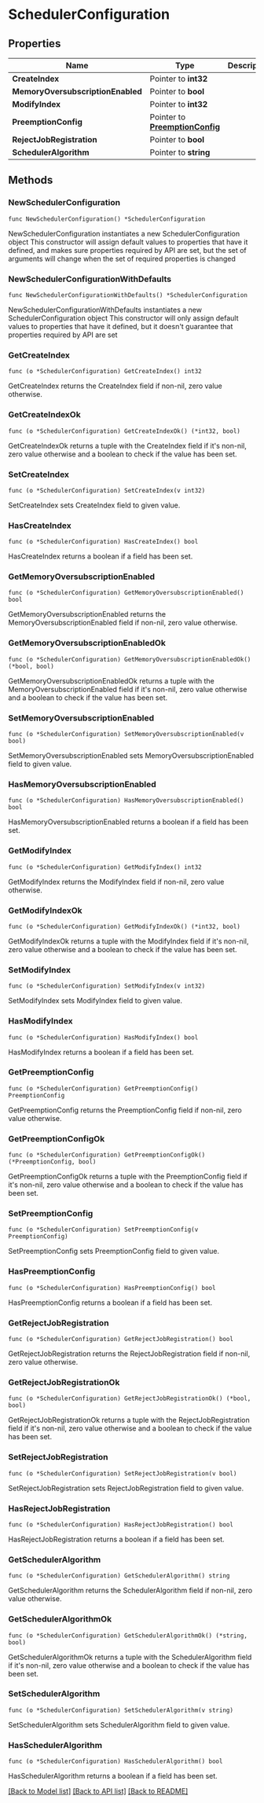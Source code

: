 # SchedulerConfiguration

## Properties

Name | Type | Description | Notes
------------ | ------------- | ------------- | -------------
**CreateIndex** | Pointer to **int32** |  | [optional] 
**MemoryOversubscriptionEnabled** | Pointer to **bool** |  | [optional] 
**ModifyIndex** | Pointer to **int32** |  | [optional] 
**PreemptionConfig** | Pointer to [**PreemptionConfig**](PreemptionConfig.md) |  | [optional] 
**RejectJobRegistration** | Pointer to **bool** |  | [optional] 
**SchedulerAlgorithm** | Pointer to **string** |  | [optional] 

## Methods

### NewSchedulerConfiguration

`func NewSchedulerConfiguration() *SchedulerConfiguration`

NewSchedulerConfiguration instantiates a new SchedulerConfiguration object
This constructor will assign default values to properties that have it defined,
and makes sure properties required by API are set, but the set of arguments
will change when the set of required properties is changed

### NewSchedulerConfigurationWithDefaults

`func NewSchedulerConfigurationWithDefaults() *SchedulerConfiguration`

NewSchedulerConfigurationWithDefaults instantiates a new SchedulerConfiguration object
This constructor will only assign default values to properties that have it defined,
but it doesn't guarantee that properties required by API are set

### GetCreateIndex

`func (o *SchedulerConfiguration) GetCreateIndex() int32`

GetCreateIndex returns the CreateIndex field if non-nil, zero value otherwise.

### GetCreateIndexOk

`func (o *SchedulerConfiguration) GetCreateIndexOk() (*int32, bool)`

GetCreateIndexOk returns a tuple with the CreateIndex field if it's non-nil, zero value otherwise
and a boolean to check if the value has been set.

### SetCreateIndex

`func (o *SchedulerConfiguration) SetCreateIndex(v int32)`

SetCreateIndex sets CreateIndex field to given value.

### HasCreateIndex

`func (o *SchedulerConfiguration) HasCreateIndex() bool`

HasCreateIndex returns a boolean if a field has been set.

### GetMemoryOversubscriptionEnabled

`func (o *SchedulerConfiguration) GetMemoryOversubscriptionEnabled() bool`

GetMemoryOversubscriptionEnabled returns the MemoryOversubscriptionEnabled field if non-nil, zero value otherwise.

### GetMemoryOversubscriptionEnabledOk

`func (o *SchedulerConfiguration) GetMemoryOversubscriptionEnabledOk() (*bool, bool)`

GetMemoryOversubscriptionEnabledOk returns a tuple with the MemoryOversubscriptionEnabled field if it's non-nil, zero value otherwise
and a boolean to check if the value has been set.

### SetMemoryOversubscriptionEnabled

`func (o *SchedulerConfiguration) SetMemoryOversubscriptionEnabled(v bool)`

SetMemoryOversubscriptionEnabled sets MemoryOversubscriptionEnabled field to given value.

### HasMemoryOversubscriptionEnabled

`func (o *SchedulerConfiguration) HasMemoryOversubscriptionEnabled() bool`

HasMemoryOversubscriptionEnabled returns a boolean if a field has been set.

### GetModifyIndex

`func (o *SchedulerConfiguration) GetModifyIndex() int32`

GetModifyIndex returns the ModifyIndex field if non-nil, zero value otherwise.

### GetModifyIndexOk

`func (o *SchedulerConfiguration) GetModifyIndexOk() (*int32, bool)`

GetModifyIndexOk returns a tuple with the ModifyIndex field if it's non-nil, zero value otherwise
and a boolean to check if the value has been set.

### SetModifyIndex

`func (o *SchedulerConfiguration) SetModifyIndex(v int32)`

SetModifyIndex sets ModifyIndex field to given value.

### HasModifyIndex

`func (o *SchedulerConfiguration) HasModifyIndex() bool`

HasModifyIndex returns a boolean if a field has been set.

### GetPreemptionConfig

`func (o *SchedulerConfiguration) GetPreemptionConfig() PreemptionConfig`

GetPreemptionConfig returns the PreemptionConfig field if non-nil, zero value otherwise.

### GetPreemptionConfigOk

`func (o *SchedulerConfiguration) GetPreemptionConfigOk() (*PreemptionConfig, bool)`

GetPreemptionConfigOk returns a tuple with the PreemptionConfig field if it's non-nil, zero value otherwise
and a boolean to check if the value has been set.

### SetPreemptionConfig

`func (o *SchedulerConfiguration) SetPreemptionConfig(v PreemptionConfig)`

SetPreemptionConfig sets PreemptionConfig field to given value.

### HasPreemptionConfig

`func (o *SchedulerConfiguration) HasPreemptionConfig() bool`

HasPreemptionConfig returns a boolean if a field has been set.

### GetRejectJobRegistration

`func (o *SchedulerConfiguration) GetRejectJobRegistration() bool`

GetRejectJobRegistration returns the RejectJobRegistration field if non-nil, zero value otherwise.

### GetRejectJobRegistrationOk

`func (o *SchedulerConfiguration) GetRejectJobRegistrationOk() (*bool, bool)`

GetRejectJobRegistrationOk returns a tuple with the RejectJobRegistration field if it's non-nil, zero value otherwise
and a boolean to check if the value has been set.

### SetRejectJobRegistration

`func (o *SchedulerConfiguration) SetRejectJobRegistration(v bool)`

SetRejectJobRegistration sets RejectJobRegistration field to given value.

### HasRejectJobRegistration

`func (o *SchedulerConfiguration) HasRejectJobRegistration() bool`

HasRejectJobRegistration returns a boolean if a field has been set.

### GetSchedulerAlgorithm

`func (o *SchedulerConfiguration) GetSchedulerAlgorithm() string`

GetSchedulerAlgorithm returns the SchedulerAlgorithm field if non-nil, zero value otherwise.

### GetSchedulerAlgorithmOk

`func (o *SchedulerConfiguration) GetSchedulerAlgorithmOk() (*string, bool)`

GetSchedulerAlgorithmOk returns a tuple with the SchedulerAlgorithm field if it's non-nil, zero value otherwise
and a boolean to check if the value has been set.

### SetSchedulerAlgorithm

`func (o *SchedulerConfiguration) SetSchedulerAlgorithm(v string)`

SetSchedulerAlgorithm sets SchedulerAlgorithm field to given value.

### HasSchedulerAlgorithm

`func (o *SchedulerConfiguration) HasSchedulerAlgorithm() bool`

HasSchedulerAlgorithm returns a boolean if a field has been set.


[[Back to Model list]](../README.md#documentation-for-models) [[Back to API list]](../README.md#documentation-for-api-endpoints) [[Back to README]](../README.md)


